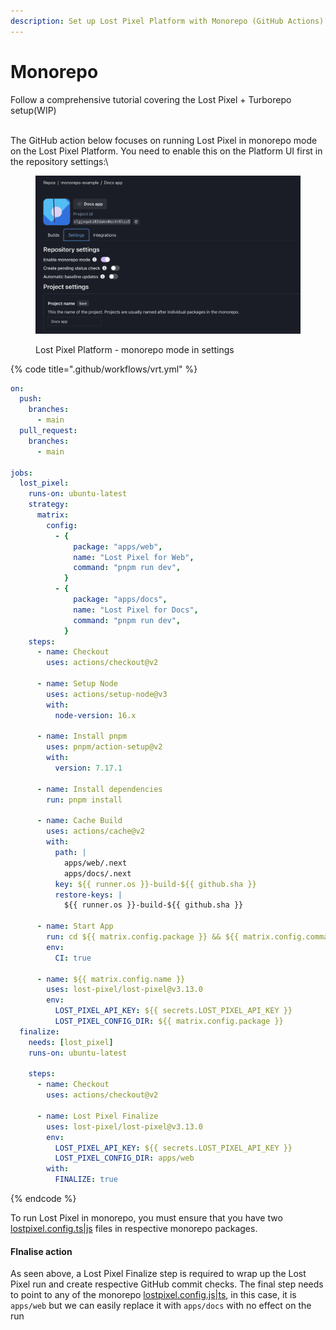 ```yaml
---
description: Set up Lost Pixel Platform with Monorepo (GitHub Actions)
---
```


# Monorepo

Follow a comprehensive tutorial covering the Lost Pixel + Turborepo setup(WIP)

\
The GitHub action below focuses on running Lost Pixel in monorepo mode on the Lost Pixel Platform. You need to enable this on the Platform UI first in the repository settings:\\

<figure><img src="../../.gitbook/assets/image (8).png" alt=""><figcaption><p>Lost Pixel Platform - monorepo mode in settings</p></figcaption></figure>

{% code title=".github/workflows/vrt.yml" %}
```yaml
on:
  push:
    branches:
      - main
  pull_request:
    branches:
      - main

jobs:
  lost_pixel:
    runs-on: ubuntu-latest
    strategy:
      matrix:
        config:
          - {
              package: "apps/web",
              name: "Lost Pixel for Web",
              command: "pnpm run dev",
            }
          - {
              package: "apps/docs",
              name: "Lost Pixel for Docs",
              command: "pnpm run dev",
            }
    steps:
      - name: Checkout
        uses: actions/checkout@v2

      - name: Setup Node
        uses: actions/setup-node@v3
        with:
          node-version: 16.x

      - name: Install pnpm
        uses: pnpm/action-setup@v2
        with:
          version: 7.17.1

      - name: Install dependencies
        run: pnpm install

      - name: Cache Build
        uses: actions/cache@v2
        with:
          path: |
            apps/web/.next
            apps/docs/.next
          key: ${{ runner.os }}-build-${{ github.sha }}
          restore-keys: |
            ${{ runner.os }}-build-${{ github.sha }}

      - name: Start App
        run: cd ${{ matrix.config.package }} && ${{ matrix.config.command }} &
        env:
          CI: true

      - name: ${{ matrix.config.name }}
        uses: lost-pixel/lost-pixel@v3.13.0
        env:
          LOST_PIXEL_API_KEY: ${{ secrets.LOST_PIXEL_API_KEY }}
          LOST_PIXEL_CONFIG_DIR: ${{ matrix.config.package }}
  finalize:
    needs: [lost_pixel]
    runs-on: ubuntu-latest

    steps:
      - name: Checkout
        uses: actions/checkout@v2

      - name: Lost Pixel Finalize
        uses: lost-pixel/lost-pixel@v3.13.0
        env:
          LOST_PIXEL_API_KEY: ${{ secrets.LOST_PIXEL_API_KEY }}
          LOST_PIXEL_CONFIG_DIR: apps/web
        with:
          FINALIZE: true
```
{% endcode %}

To run Lost Pixel in monorepo, you must ensure that you have two[ lostpixel.config.ts|js](../../api-reference/lost-pixel.config.js-or-ts.md) files in respective monorepo packages.

#### FInalise action

As seen above, a Lost Pixel Finalize step is required to wrap up the Lost Pixel run and create respective GitHub commit checks. The final step needs to point to any of the monorepo [lostpixel.config.js|ts](../../api-reference/lost-pixel.config.js-or-ts.md), in this case, it is `apps/web` but we can easily replace it with `apps/docs` with no effect on the run
